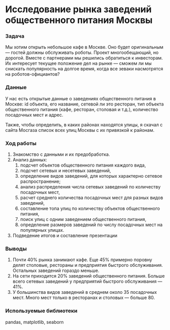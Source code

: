 # Исследование рынка заведений общественного питания Москвы

### Задача

Мы хотим открыть небольшое кафе в Москве. Оно будет оригинальным — гостей должны обслуживать роботы. Проект многообещающий, но дорогой. Вместе с партнерами мы решились обратиться к инвесторам. Их интересует текущее положение дел на рынке — сможем ли мы снискать популярность на долгое время, когда все зеваки насмотрятся на роботов-официантов?

### Данные

У нас есть открытые данные о заведениях общественного питания в Москве: id объекта, его название, сетевой ли это ресторан, тип объекта общественного питания (кафе, ресторан, столовая и т.д.), количество посадочных мест и адрес.

Также, чтобы определить, в каких районах находятся улицы, я скачал с сайта Мосгаза список всех улиц Москвы с их привязкой к районам. 

### Ход работы

1. Знакомство с данными и их предобработка.
2. Анализ данных:
    1. подсчет объектов общественного питания каждого вида,
    2. подсчет сетевых и несетевых заведений,
    3. определение видов заведений, для которых характерно сетевое распространение;
    4. анализ распределения числа сетевых заведений по количеству посадочных мест,
    5. расчет среднего количества посадочных мест для разных видов заведений,
    6. составление топа улиц по количеству объектов общественного питания,
    7. поиск улиц с одним заведением общественного питания,
    8. определение размеров заведений по числу посадочных мест на популярных улицах.
3. Подведение итогов и составление презентации

### Выводы

1. Почти 40% рынка занимают кафе. Еще 45% примерно поровну делят
столовые, рестораны и предприятия быстрого обслуживания.
Остальных заведений гораздо меньше.
2. На сети приходится 20% заведений общественного питания. Больше
всего сетевых заведений у предприятий быстрого обслуживания —
41%.
3. У большинства видов заведений в среднем около 35 посадочных мест. Много мест только в ресторанах и столовых — больше 80.

### Используемые библиотеки

pandas, matplotlib, seaborn
